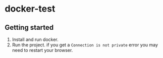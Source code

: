 # docker-test


## Getting started
1. Install and run docker.
2. Run the project. if you get a `Connection is not private` error you may need to restart your browser. 

